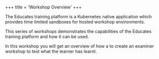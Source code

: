 +++
title = 'Workshop Overview'
+++

The Educates training platform is a Kubernetes native application which provides
time limited sandboxes for hosted workshop environments.

This series of workshops demonstrates the capabilities of the Educates training
platform and how it can be used.

In this workshop you will get an overview of how a to create an examiner workshop to test
what the learner has learnt.
